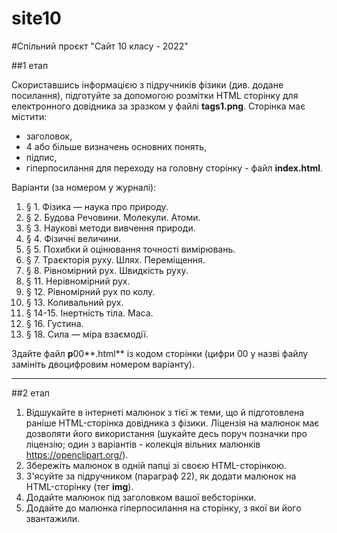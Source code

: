 # site10
#Спільний проєкт "Сайт 10 класу - 2022"

##1 етап

Скориставшись інформацією з підручників фізики (див. додане посилання), підготуйте за допомогою розмітки HTML сторінку для електронного довідника за зразком у файлі **tags1.png**. Сторінка має містити:

- заголовок,
- 4 або більше визначень основних понять,
- підпис,
- гіперпосилання для переходу на головну сторінку - файл **index.html**.

Варіанти (за номером у журналі):
01) § 1. Фізика — наука про природу.
02) § 2. Будова Речовини. Молекули. Атоми.
03) § 3. Наукові методи вивчення природи.
04) § 4. Фізичні величини.
05) § 5. Похибки й оцінювання точності вимірювань.
06) § 7. Траєкторія руху. Шлях. Переміщення.
07) § 8. Рівномірний рух. Швидкість руху.
08) § 11. Нерівномірний рух.
09) § 12. Рівномірний рух по колу.
10) § 13. Коливальний рух.
11) § 14-15. Інертність тіла. Маса.
12) § 16. Густина.
13) § 18. Сила — міра взаємодії.

Здайте файл **p**00**.html** із кодом сторінки (цифри 00 у назві файлу замініть двоцифровим номером варіанту).
____
##2 етап

1) Відшукайте в інтернеті малюнок з тієї ж теми, що й підготовлена раніше HTML-сторінка довідника з фізики. Ліцензія на малюнок має дозволяти його використання (шукайте десь поруч позначки про ліцензію; один з варіантів - колекція вільних малюнків https://openclipart.org/).
2) Збережіть малюнок в одній папці зі своєю HTML-сторінкою.
3) З'ясуйте за підручником (параграф 22), як додати малюнок на HTML-сторінку (тег **img**).
4) Додайте малюнок під заголовком вашої вебсторінки.
5) Додайте до малюнка гіперпосилання на сторінку, з якої ви його звантажили.
